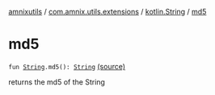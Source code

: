 [amnixutils](../../index.md) / [com.amnix.utils.extensions](../index.md) / [kotlin.String](index.md) / [md5](./md5.md)

# md5

`fun `[`String`](https://kotlinlang.org/api/latest/jvm/stdlib/kotlin/-string/index.html)`.md5(): `[`String`](https://kotlinlang.org/api/latest/jvm/stdlib/kotlin/-string/index.html) [(source)](https://github.com/AmniX/amnixUtils/tree/master/amnixutils/src/main/java/com/amnix/utils/extensions/StringsExtension.kt#L45)

returns the md5 of the String

